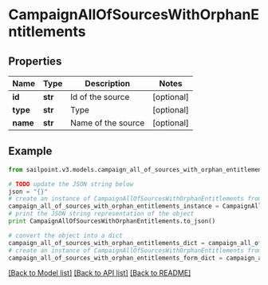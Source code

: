 # CampaignAllOfSourcesWithOrphanEntitlements


## Properties

Name | Type | Description | Notes
------------ | ------------- | ------------- | -------------
**id** | **str** | Id of the source | [optional] 
**type** | **str** | Type | [optional] 
**name** | **str** | Name of the source | [optional] 

## Example

```python
from sailpoint.v3.models.campaign_all_of_sources_with_orphan_entitlements import CampaignAllOfSourcesWithOrphanEntitlements

# TODO update the JSON string below
json = "{}"
# create an instance of CampaignAllOfSourcesWithOrphanEntitlements from a JSON string
campaign_all_of_sources_with_orphan_entitlements_instance = CampaignAllOfSourcesWithOrphanEntitlements.from_json(json)
# print the JSON string representation of the object
print CampaignAllOfSourcesWithOrphanEntitlements.to_json()

# convert the object into a dict
campaign_all_of_sources_with_orphan_entitlements_dict = campaign_all_of_sources_with_orphan_entitlements_instance.to_dict()
# create an instance of CampaignAllOfSourcesWithOrphanEntitlements from a dict
campaign_all_of_sources_with_orphan_entitlements_form_dict = campaign_all_of_sources_with_orphan_entitlements.from_dict(campaign_all_of_sources_with_orphan_entitlements_dict)
```
[[Back to Model list]](../README.md#documentation-for-models) [[Back to API list]](../README.md#documentation-for-api-endpoints) [[Back to README]](../README.md)



